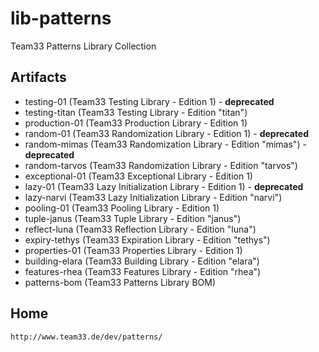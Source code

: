 # lib-patterns
Team33 Patterns Library Collection

## Artifacts

* testing-01 (Team33 Testing Library - Edition 1) - **deprecated**
* testing-titan (Team33 Testing Library - Edition "titan")
* production-01 (Team33 Production Library - Edition 1)
* random-01 (Team33 Randomization Library - Edition 1) - **deprecated**
* random-mimas (Team33 Randomization Library - Edition "mimas") - **deprecated**
* random-tarvos (Team33 Randomization Library - Edition "tarvos")
* exceptional-01 (Team33 Exceptional Library - Edition 1)
* lazy-01 (Team33 Lazy Initialization Library - Edition 1) - **deprecated**
* lazy-narvi (Team33 Lazy Initialization Library - Edition "narvi")
* pooling-01 (Team33 Pooling Library - Edition 1)
* tuple-janus (Team33 Tuple Library - Edition "janus")
* reflect-luna (Team33 Reflection Library - Edition "luna")
* expiry-tethys (Team33 Expiration Library - Edition "tethys")
* properties-01 (Team33 Properties Library - Edition 1)
* building-elara (Team33 Building Library - Edition "elara")
* features-rhea (Team33 Features Library - Edition "rhea")
* patterns-bom (Team33 Patterns Library BOM)

## Home

    http://www.team33.de/dev/patterns/
